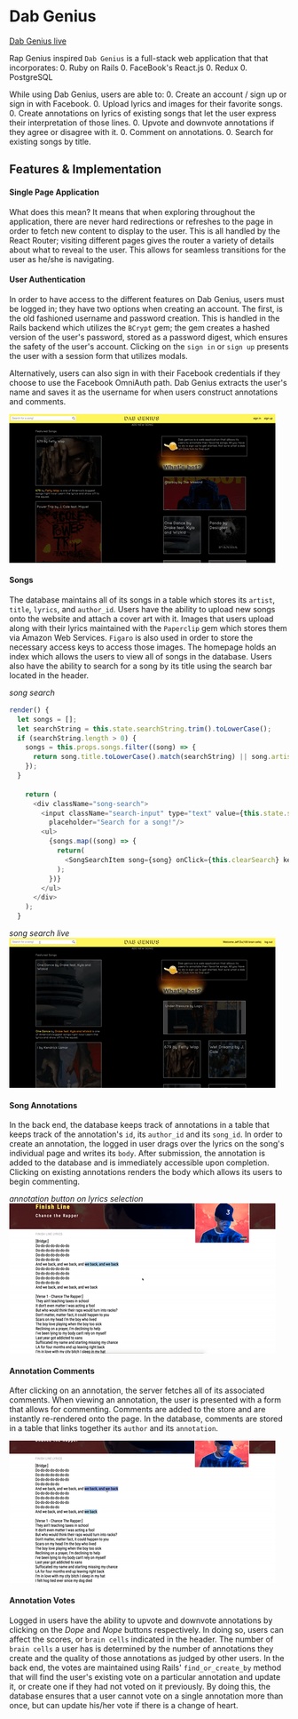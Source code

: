 # Dab Genius

[Dab Genius live][heroku]

[heroku]: http://www.dabgenius.us/

Rap Genius inspired `Dab Genius` is a full-stack web application that that incorporates:
  0. Ruby on Rails
  0. FaceBook's React.js
  0. Redux
  0. PostgreSQL

While using Dab Genius, users are able to:
  0. Create an account / sign up or sign in with Facebook.
  0. Upload lyrics and images for their favorite songs.
  0. Create annotations on lyrics of existing songs that let the user express their interpretation of those lines.
  0. Upvote and downvote annotations if they agree or disagree with it.
  0. Comment on annotations.
  0. Search for existing songs by title.

## Features & Implementation

#### Single Page Application

What does this mean? It means that when exploring throughout the application, there are never hard redirections or refreshes to the page in order to fetch new content to display to the user. This is all handled by the React Router; visiting different pages gives the router a variety of details about what to reveal to the user. This allows for seamless transitions for the user as he/she is navigating.

#### User Authentication

In order to have access to the different features on Dab Genius, users must be logged in; they have two options when creating an account. The first, is the old fashioned username and password creation. This is handled in the Rails backend which utilizes the `BCrypt` gem; the gem creates a hashed version of the user's password, stored as a password digest, which ensures the safety of the user's account. Clicking on the `sign in` or `sign up` presents the user with a session form that utilizes modals.

Alternatively, users can also sign in with their Facebook credentials if they choose to use the Facebook OmniAuth path. Dab Genius extracts the user's name and saves it as the username for when users construct annotations and comments.

![signup]

#### Songs

The database maintains all of its songs in a table which stores its `artist`, `title`, `lyrics`, and `author_id`. Users have the ability to upload new songs onto the website and attach a cover art with it. Images that users upload along with their lyrics maintained with the `Paperclip` gem which stores them via Amazon Web Services. `Figaro` is also used in order to store the necessary access keys to access those images. The homepage holds an index which allows the users to view all of songs in the database. Users also have the ability to search for a song by its title using the search bar located in the header.

_song search_

```javascript
render() {
  let songs = [];
  let searchString = this.state.searchString.trim().toLowerCase();
  if (searchString.length > 0) {
    songs = this.props.songs.filter((song) => {
      return song.title.toLowerCase().match(searchString) || song.artist.toLowerCase().match(searchString);
    });
  }

    return (
      <div className="song-search">
        <input className="search-input" type="text" value={this.state.searchString} onChange={this.updateSearch}
          placeholder="Search for a song!"/>
        <ul>
          {songs.map((song) => {
            return(
              <SongSearchItem song={song} onClick={this.clearSearch} key={song.id}/>
            );
          })}
        </ul>
      </div>
    );
  }
```
_song search live_
![search]

#### Song Annotations

In the back end, the database keeps track of annotations in a table that keeps track of the annotation's `id`, its `author_id` and its `song_id`. In order to create an annotation, the logged in user drags over the lyrics on the song's individual page and writes its `body`. After submission, the annotation is added to the database and is immediately accessible upon completion. Clicking on existing annotations renders the body which allows its users to begin commenting.

_annotation button on lyrics selection_
![annotation-create]

#### Annotation Comments

After clicking on an annotation, the server fetches all of its associated comments. When viewing an annotation, the user is presented with a form that allows for commenting. Comments are added to the store and are instantly re-rendered onto the page. In the database, comments are stored in a table that links together its `author` and its `annotation`.

![annotation-vote]

#### Annotation Votes

Logged in users have the ability to upvote and downvote annotations by clicking on the _Dope_ and _Nope_ buttons respectively. In doing so, users can affect the scores, or `brain cells` indicated in the header. The number of `brain cells` a user has is determined by the number of annotations they create and the quality of those annotations as judged by other users. In the back end, the votes are maintained using Rails' `find_or_create_by` method that will find the user's existing vote on a particular annotation and update it, or create one if they had not voted on it previously. By doing this, the database ensures that a user cannot vote on a single annotation more than once, but can update his/her vote if there is a change of heart.

[signup]: ./app/assets/images/login.gif
[search]: ./app/assets/images/search.gif
[annotation-create]: ./app/assets/images/annotation.gif
[annotation-vote]: ./app/assets/images/vote.gif
